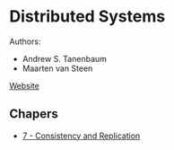 # Distributed Systems

Authors:

- Andrew S. Tanenbaum
- Maarten van Steen

[Website](https://www.distributed-systems.net/index.php/books/ds3/)

## Chapers

- [7 - Consistency and Replication](chapters/7_consistency_and_replication.md)

